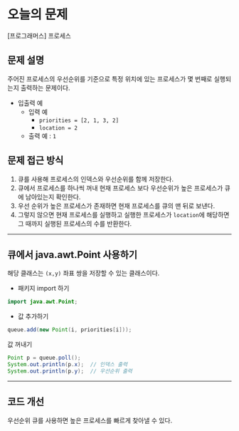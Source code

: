 
# 오늘의 문제
[프로그래머스] 프로세스 

## 문제 설명
주어진 프로세스의 우선순위를 기준으로 특정 위치에 있는 프로세스가 몇 번째로 실행되는지 출력하는 문제이다.
- 입출력 예 
  - 입력 예
    - `priorities = [2, 1, 3, 2]`
    - `location = 2`
  - 출력 예 : `1`

## 문제 접근 방식 
1. 큐를 사용해 프로세스의 인덱스와 우선순위를 함께 저장한다.
2. 큐에서 프로세스를 하나씩 꺼내 현재 프로세스 보다 우선순위가 높은 프로세스가 큐에 남아있는지 확인한다.
3. 우선 순위가 높은 프로세스가 존재하면 현재 프로세스를 큐의 맨 뒤로 보낸다.
4. 그렇지 않으면 현재 프로세스를 실행하고 실행한 프로세스가 `location`에 해당하면 그 때까지 실행된 프로세스의 수를 반환한다. 

---

## 큐에서 java.awt.Point 사용하기  
해당 클래스는 `(x,y)` 좌표 쌍을 저장할 수 있는 클래스이다. 
- 패키지 import 하기 
```java
import java.awt.Point;
```
- 값 추가하기 
```java
queue.add(new Point(i, priorities[i]));
```
값 꺼내기 
```java
Point p = queue.poll();
System.out.println(p.x);  // 인덱스 출력
System.out.println(p.y);  // 우선순위 출력
```

---

## 코드 개선 
우선순위 큐를 사용하면 높은 프로세스를 빠르게 찾아낼 수 있다. 



  
